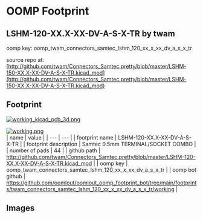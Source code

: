 # OOMP Footprint  
## LSHM-120-XX.X-XX-DV-A-S-X-TR  by twam  
  
oomp key: oomp_twam_connectors_samtec_lshm_120_xx_x_xx_dv_a_s_x_tr  
  
source repo at: [http://github.com/twam/Connectors_Samtec.pretty/blob/master/LSHM-150-XX.X-XX-DV-A-S-X-TR.kicad_mod](http://github.com/twam/Connectors_Samtec.pretty/blob/master/LSHM-150-XX.X-XX-DV-A-S-X-TR.kicad_mod)  
## Footprint  
  
[![working_kicad_pcb_3d.png](working_kicad_pcb_3d_600.png)](working_kicad_pcb_3d.png)  
  
[![working.png](working_600.png)](working.png)  
| name | value | 
| --- | --- | 
| footprint name | LSHM-120-XX.X-XX-DV-A-S-X-TR | 
| footprint description | Samtec 0.5mm TERMINAL/SOCKET COMBO | 
| number of pads | 44 | 
| github path | http://github.com/twam/Connectors_Samtec.pretty/blob/master/LSHM-120-XX.X-XX-DV-A-S-X-TR.kicad_mod | 
| oomp key | oomp_twam_connectors_samtec_lshm_120_xx_x_xx_dv_a_s_x_tr | 
| oomp bot github | https://github.com/oomlout/oomlout_oomp_footprint_bot/tree/main/footprints/twam_connectors_samtec_lshm_120_xx_x_xx_dv_a_s_x_tr/working | 
## Images  
